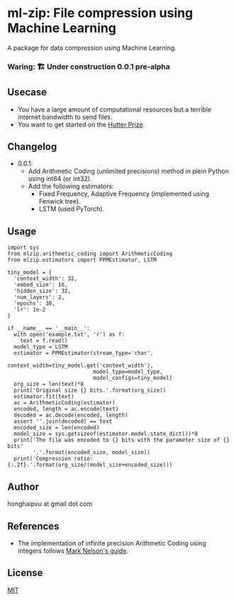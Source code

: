 # ml-zip: File compression using Machine Learning
A package for data compression using Machine Learning.

### Waring: 🏗️ Under construction 0.0.1 pre-alpha

## Usecase
- You have a large amount of computational resources but a terrible internet bandwidth to send files.
- You want to get started on the [Hutter Prize](http://prize.hutter1.net/).

## Changelog
- 0.0.1:
  - Add Arithmetic Coding (unlimited precisions) method in plein Python using int64 (or int32).
  - Add the following estimators:
    - Fixed Frequency, Adaptive Frequency (implemented using Fenwick tree).
    - LSTM (used PyTorch).

## Usage
```
import sys
from mlzip.arithmetic_coding import ArithmeticCoding
from mlzip.estimators import PPMEstimator, LSTM

tiny_model = {
  'context_width': 32,
  'embed_size': 16,
  'hidden_size': 32,
  'num_layers': 2,
  'epochs': 30,
  'lr': 1e-2
}

if __name__ == '__main__':
  with open('example.txt', 'r') as f:
    text = f.read()
  model_type = LSTM
  estimator = PPMEstimator(stream_type='char',
                           context_width=tiny_model.get('context_width'),
                           model_type=model_type,
                           model_configs=tiny_model)
  org_size = len(text)*8
  print('Original size {} bits.'.format(org_size))
  estimator.fit(text)
  ac = ArithmeticCoding(estimator)
  encoded, length = ac.encode(text)
  decoded = ac.decode(encoded, length)
  assert ''.join(decoded) == text
  encoded_size = len(encoded)
  model_size = sys.getsizeof(estimator.model.state_dict())*8
  print('The file was encoded to {} bits with the parameter size of {} bits'
        '.'.format(encoded_size, model_size))
  print('Compression ratio: {:.2f}.'.format(org_size/(model_size+encoded_size)))

```
## Author
honghaipvu at gmail dot com

## References
- The implementation of infinite precision Arithmetic Coding using integers follows [Mark Nelson's guide](https://marknelson.us/posts/2014/10/19/data-compression-with-arithmetic-coding.html).

## License
[MIT](https://choosealicense.com/licenses/mit/)
